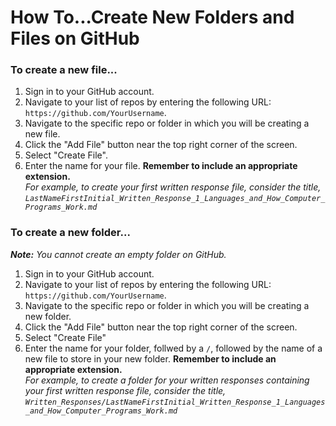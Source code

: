 # How To...Create New Folders and Files on GitHub

### To create a new file...

1. Sign in to your GitHub account.
2. Navigate to your list of repos by entering the following URL: `https://github.com/YourUsername`.
3. Navigate to the specific repo or folder in which you will be creating a new file.
4. Click the "Add File" button near the top right corner of the screen.
5. Select "Create File".
6. Enter the name for your file.  **Remember to include an appropriate extension.**<br>*For example, to create your first written response file, consider the title, `LastNameFirstInitial_Written_Response_1_Languages_and_How_Computer_Programs_Work.md`*

### To create a new folder...

***Note:** You cannot create an empty folder on GitHub.*

1. Sign in to your GitHub account.
2. Navigate to your list of repos by entering the following URL: `https://github.com/YourUsername`.
3. Navigate to the specific repo or folder in which you will be creating a new folder.
4. Click the "Add File" button near the top right corner of the screen.
5. Select "Create File"
6. Enter the name for your folder, follwed by a `/`, followed by the name of a new file to store in your new folder. **Remember to include an appropriate extension.**<br>*For example, to create a folder for your written responses containing your first written response file, consider the title, `Written_Responses/LastNameFirstInitial_Written_Response_1_Languages_and_How_Computer_Programs_Work.md`*
